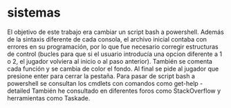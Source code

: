 # sistemas
El objetivo de este trabajo era cambiar un script bash a powershell.
Además de la sintaxis diferente de cada consola, el archivo inicial contaba con errores en su programación,
por lo que fue necesario corregir estructuras de control (bucles para que si el usuario introducía una opcion diferente a 1 o 2, el jugador volviera al inicio o al paso anterior). 
También se comenta cada función y se cambia de color el fondo. 
Al final se pide al jugador que presione enter para cerrar la pestaña. 
Para pasar de script bash a powershell se consultan los cmdlets con comandos como get-help -detailed
También he consultado en diferentes foros como StackOverflow y herramientas como Taskade.
